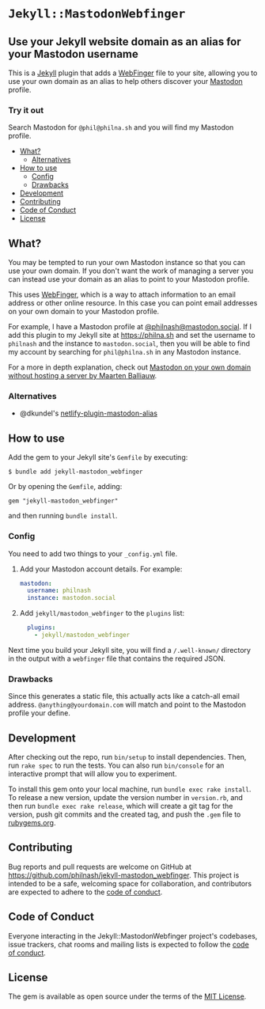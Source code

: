 # `Jekyll::MastodonWebfinger`

<h2>Use your Jekyll website domain as an alias for your Mastodon username</h2>

This is a [Jekyll](https://jekyllrb.com/) plugin that adds a [WebFinger](https://webfinger.net/) file to your site, allowing you to use your own domain as an alias to help others discover your [Mastodon](https://joinmastodon.org/) profile.

<h3>Try it out</h3>

Search Mastodon for `@phil@philna.sh` and you will find my Mastodon profile.

* [What?](#what)
  * [Alternatives](#alternatives)
* [How to use](#how-to-use)
  * [Config](#config)
  * [Drawbacks](#drawbacks)
* [Development](#development)
* [Contributing](#contributing)
* [Code of Conduct](#code-of-conduct)
* [License](#license)

## What?

You may be tempted to run your own Mastodon instance so that you can use your own domain. If you don't want the work of managing a server you can instead use your domain as an alias to point to your Mastodon profile.

This uses [WebFinger](https://webfinger.net/), which is a way to attach information to an email address or other online resource. In this case you can point email addresses on your own domain to your Mastodon profile.

For example, I have a Mastodon profile at [@philnash@mastodon.social](https://mastodon.social/@philnash). If I add this plugin to my Jekyll site at https://philna.sh and set the username to `philnash` and the instance to `mastodon.social`, then you will be able to find my account by searching for `phil@philna.sh` in any Mastodon instance.

For a more in depth explanation, check out [Mastodon on your own domain without hosting a server
by Maarten Balliauw](https://blog.maartenballiauw.be/post/2022/11/05/mastodon-own-donain-without-hosting-server.html).

### Alternatives

* @dkundel's [netlify-plugin-mastodon-alias](https://github.com/dkundel/netlify-plugin-mastodon-alias)

## How to use

Add the gem to your Jekyll site's `Gemfile` by executing:

    $ bundle add jekyll-mastodon_webfinger

Or by opening the `Gemfile`, adding:

    gem "jekyll-mastodon_webfinger"

and then running `bundle install`.

### Config

You need to add two things to your `_config.yml` file.

1. Add your Mastodon account details. For example:

   ```yml
   mastodon:
     username: philnash
     instance: mastodon.social
   ```

2. Add `jekyll/mastodon_webfinger` to the `plugins` list:

   ```yml
     plugins:
       - jekyll/mastodon_webfinger
   ```

Next time you build your Jekyll site, you will find a `/.well-known/` directory in the output with a `webfinger` file that contains the required JSON.

### Drawbacks

Since this generates a static file, this actually acts like a catch-all email address. `@anything@yourdomain.com` will match and point to the Mastodon profile your define.

## Development

After checking out the repo, run `bin/setup` to install dependencies. Then, run `rake spec` to run the tests. You can also run `bin/console` for an interactive prompt that will allow you to experiment.

To install this gem onto your local machine, run `bundle exec rake install`. To release a new version, update the version number in `version.rb`, and then run `bundle exec rake release`, which will create a git tag for the version, push git commits and the created tag, and push the `.gem` file to [rubygems.org](https://rubygems.org).

## Contributing

Bug reports and pull requests are welcome on GitHub at https://github.com/philnash/jekyll-mastodon_webfinger. This project is intended to be a safe, welcoming space for collaboration, and contributors are expected to adhere to the [code of conduct](https://github.com/philnash/jekyll-mastodon_webfinger/blob/main/CODE_OF_CONDUCT.md).

## Code of Conduct

Everyone interacting in the Jekyll::MastodonWebfinger project's codebases, issue trackers, chat rooms and mailing lists is expected to follow the [code of conduct](https://github.com/philnash/jekyll-mastodon_webfinger/blob/main/CODE_OF_CONDUCT.md).

## License

The gem is available as open source under the terms of the [MIT License](https://github.com/philnash/jekyll-mastodon_webfinger/blob/main/LICENSE).